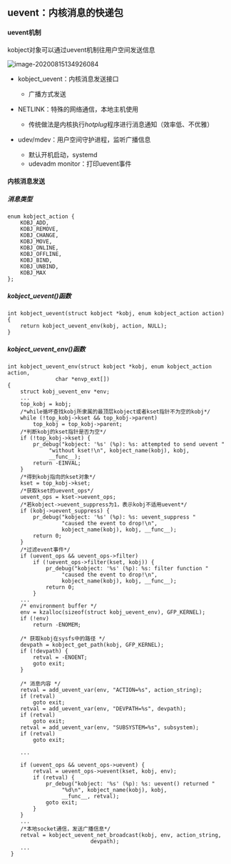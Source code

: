## uevent：内核消息的快递包

#### uevent机制

kobject对象可以通过uevent机制往用户空间发送信息

![image-20200815134926084](C:\Users\admin\AppData\Roaming\Typora\typora-user-images\image-20200815134926084.png)

- kobject_uevent：内核消息发送接口
  - 广播方式发送
- NETLINK：特殊的网络通信，本地主机使用
  - 传统做法是内核执行*hotplug*程序进行消息通知（效率低、不优雅）

- udev/mdev：用户空间守护进程，监听广播信息
  - 默认开机启动，systemd
  - udevadm monitor：打印uevent事件

####  内核消息发送

##### 消息类型

```
enum kobject_action {
	KOBJ_ADD,
	KOBJ_REMOVE,
	KOBJ_CHANGE,
	KOBJ_MOVE,
	KOBJ_ONLINE,
	KOBJ_OFFLINE,
	KOBJ_BIND,
	KOBJ_UNBIND,
	KOBJ_MAX
};
```

##### kobject_uevent()函数

```
int kobject_uevent(struct kobject *kobj, enum kobject_action action)
{
	return kobject_uevent_env(kobj, action, NULL);
}
```

##### kobject_uevent_env()函数

```
int kobject_uevent_env(struct kobject *kobj, enum kobject_action action,
		       char *envp_ext[])
{
	struct kobj_uevent_env *env;
	...
	top_kobj = kobj;
	/*while循坏查找kobj所隶属的最顶层kobject或者kset指针不为空的kobj*/
	while (!top_kobj->kset && top_kobj->parent)
		top_kobj = top_kobj->parent;
	/*判断kobj的kset指针是否为空*/
	if (!top_kobj->kset) {
		pr_debug("kobject: '%s' (%p): %s: attempted to send uevent "
			 "without kset!\n", kobject_name(kobj), kobj,
			 __func__);
		return -EINVAL;
	}
	/*得到kobj指向的kset对象*/
	kset = top_kobj->kset;
	/*获取kset的uevent_ops*/
	uevent_ops = kset->uevent_ops;
	/*若kobject->uevent_suppress为1，表示kobj不适用uevent*/
	if (kobj->uevent_suppress) {
		pr_debug("kobject: '%s' (%p): %s: uevent_suppress "
				 "caused the event to drop!\n",
				 kobject_name(kobj), kobj, __func__);
		return 0;
	}
	/*过滤event事件*/
	if (uevent_ops && uevent_ops->filter)
		if (!uevent_ops->filter(kset, kobj)) {
			pr_debug("kobject: '%s' (%p): %s: filter function "
				 "caused the event to drop!\n",
				 kobject_name(kobj), kobj, __func__);
			return 0;
		}
	...
	/* environment buffer */
	env = kzalloc(sizeof(struct kobj_uevent_env), GFP_KERNEL);
	if (!env)
		return -ENOMEM;

	/* 获取kobj在sysfs中的路径 */
	devpath = kobject_get_path(kobj, GFP_KERNEL);
	if (!devpath) {
		retval = -ENOENT;
		goto exit;
	}

	/* 消息内容 */
	retval = add_uevent_var(env, "ACTION=%s", action_string);
	if (retval)
		goto exit;
	retval = add_uevent_var(env, "DEVPATH=%s", devpath);
	if (retval)
		goto exit;
	retval = add_uevent_var(env, "SUBSYSTEM=%s", subsystem);
	if (retval)
		goto exit;

	...
	
	if (uevent_ops && uevent_ops->uevent) {
		retval = uevent_ops->uevent(kset, kobj, env);
		if (retval) {
			pr_debug("kobject: '%s' (%p): %s: uevent() returned "
				 "%d\n", kobject_name(kobj), kobj,
				 __func__, retval);
			goto exit;
		}
	}
	...
	/*本地socket通信，发送广播信息*/
	retval = kobject_uevent_net_broadcast(kobj, env, action_string,
					      devpath);
	...
 }
```


